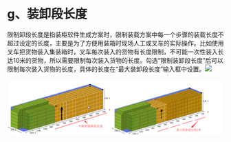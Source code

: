 # g、装卸段长度

限制卸段长度是指装柜软件生成方案时，限制装载方案中每一个步骤的装载长度不超过设定的长度，主要是为了方便用装箱时现场人工或叉车的实际操作。比如使用叉车把货物装入集装箱时，叉车每次装入的货物有长度限制，不可能一次性装入长达10米的货物，所以需要限制每次装入货物的长度。勾选“限制装卸段长度”后可以限制每次装入货物的长度，具体的长度在“最大装卸段长度”输入框中设置。![](https://github.com/loadmaster-inc/doc/tree/a57bfc4f602098b83a14d9899ca37e88e18e4334/.gitbook/assets/ccc.png)

![](../../../.gitbook/assets/image%20%2822%29.png)


